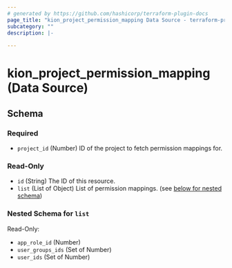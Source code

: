 ```yaml
---
# generated by https://github.com/hashicorp/terraform-plugin-docs
page_title: "kion_project_permission_mapping Data Source - terraform-provider-kion"
subcategory: ""
description: |-
  
---
```


# kion_project_permission_mapping (Data Source)





<!-- schema generated by tfplugindocs -->
## Schema

### Required

- `project_id` (Number) ID of the project to fetch permission mappings for.

### Read-Only

- `id` (String) The ID of this resource.
- `list` (List of Object) List of permission mappings. (see [below for nested schema](#nestedatt--list))

<a id="nestedatt--list"></a>
### Nested Schema for `list`

Read-Only:

- `app_role_id` (Number)
- `user_groups_ids` (Set of Number)
- `user_ids` (Set of Number)
